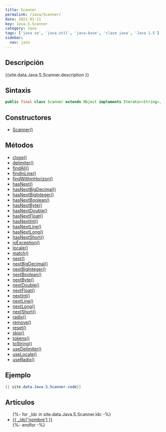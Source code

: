 ```yaml
---
title: Scanner
permalink: /Java/Scanner/
date: 2021-01-11
key: Java.S.Scanner
category: Java
tags: ['java se', 'java.util', 'java.base', 'clase java', 'Java 1.5']
sidebar: 
  nav: java
---
```


## Descripción
{{site.data.Java.S.Scanner.description }}

## Sintaxis
~~~java
public final class Scanner extends Object implements Iterator<String>, Closeable
~~~

## Constructores
* [Scanner()](/Java/Scanner/Scanner/)

## Métodos
* [close()](/Java/Scanner/close)
* [delimiter()](/Java/Scanner/delimiter)
* [findAll()](/Java/Scanner/findAll)
* [findInLine()](/Java/Scanner/findInLine)
* [findWithinHorizon()](/Java/Scanner/findWithinHorizon)
* [hasNext()](/Java/Scanner/hasNext)
* [hasNextBigDecimal()](/Java/Scanner/hasNextBigDecimal)
* [hasNextBigInteger()](/Java/Scanner/hasNextBigInteger)
* [hasNextBoolean()](/Java/Scanner/hasNextBoolean)
* [hasNextByte()](/Java/Scanner/hasNextByte)
* [hasNextDouble()](/Java/Scanner/hasNextDouble)
* [hasNextFloat()](/Java/Scanner/hasNextFloat)
* [hasNextInt()](/Java/Scanner/hasNextInt)
* [hasNextLine()](/Java/Scanner/hasNextLine)
* [hasNextLong()](/Java/Scanner/hasNextLong)
* [hasNextShort()](/Java/Scanner/hasNextShort)
* [ioException()](/Java/Scanner/ioException)
* [locale()](/Java/Scanner/locale)
* [match()](/Java/Scanner/match)
* [next()](/Java/Scanner/next)
* [nextBigDecimal()](/Java/Scanner/nextBigDecimal)
* [nextBigInteger()](/Java/Scanner/nextBigInteger)
* [nextBoolean()](/Java/Scanner/nextBoolean)
* [nextByte()](/Java/Scanner/nextByte)
* [nextDouble()](/Java/Scanner/nextDouble)
* [nextFloat()](/Java/Scanner/nextFloat)
* [nextInt()](/Java/Scanner/nextInt)
* [nextLine()](/Java/Scanner/nextLine)
* [nextLong()](/Java/Scanner/nextLong)
* [nextShort()](/Java/Scanner/nextShort)
* [radix()](/Java/Scanner/radix)
* [remove()](/Java/Scanner/remove)
* [reset()](/Java/Scanner/reset)
* [skip()](/Java/Scanner/skip)
* [tokens()](/Java/Scanner/tokens)
* [toString()](/Java/Scanner/toString)
* [useDelimiter()](/Java/Scanner/useDelimiter)
* [useLocale()](/Java/Scanner/useLocale)
* [useRadix()](/Java/Scanner/useRadix)

## Ejemplo
~~~java
{{ site.data.Java.S.Scanner.code}}
~~~

## Artículos
<ul>
{%- for _ldc in site.data.Java.S.Scanner.ldc -%}
   <li>
       <a href="{{_ldc['url'] }}">{{ _ldc['nombre'] }}</a>
   </li>
{%- endfor -%}
</ul>
